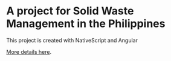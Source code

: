 # A project for Solid Waste Management in the Philippines

This project is created with NativeScript and Angular

[More details here](https://ayoayco.com/notes/bayanihan-basurahan).